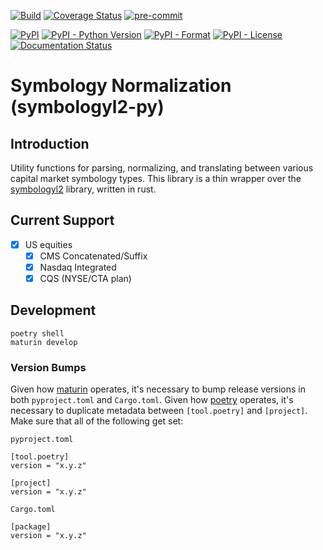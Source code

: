 [![Build](https://github.com/onechronos/symbologyl2-py/actions/workflows/build.yml/badge.svg)](https://github.com/onechronos/symbologyl2-py/actions/workflows/build.yml)
[![Coverage Status](https://coveralls.io/repos/github/onechronos/symbologyl2-py/badge.svg)](https://coveralls.io/github/onechronos/symbologyl2-py)
[![pre-commit](https://img.shields.io/badge/pre--commit-enabled-brightgreen?logo=pre-commit)](https://github.com/pre-commit/pre-commit)


[![PyPI](https://img.shields.io/pypi/v/symbologyl2)](https://pypi.org/project/symbologyl2/)
[![PyPI - Python Version](https://img.shields.io/pypi/pyversions/symbologyl2)](https://pypi.org/project/symbologyl2/)
[![PyPI - Format](https://img.shields.io/pypi/format/symbologyl2)](https://pypi.org/project/symbologyl2/)
[![PyPI - License](https://img.shields.io/pypi/l/symbologyl2)](https://pypi.org/project/symbologyl2/)
[![Documentation Status](https://readthedocs.org/projects/symbologyl2-py/badge/?version=latest)](https://symbologyl2-py.readthedocs.io/en/latest/?badge=latest)

# Symbology Normalization (symbologyl2-py)

## Introduction

Utility functions for parsing, normalizing, and translating between various capital market symbology types. This
library is a thin wrapper over the [symbologyl2](https://github.com/onechronos/symbologyl2) library, written in rust.

## Current Support

- [x] US equities
  - [x] CMS Concatenated/Suffix
  - [x] Nasdaq Integrated
  - [x] CQS (NYSE/CTA plan)

## Development

```
poetry shell
maturin develop
```

### Version Bumps

Given how [maturin](https://pyo3.rs/v0.17.3/index.html) operates, it's necessary to bump release versions in both
`pyproject.toml` and `Cargo.toml`.  Given how [poetry](https://python-poetry.org/) operates, it's necessary to duplicate
metadata between `[tool.poetry]` and `[project]`. Make sure that all of the following get set:

```
pyproject.toml

[tool.poetry]
version = "x.y.z"

[project]
version = "x.y.z"
```

```
Cargo.toml

[package]
version = "x.y.z"
```

